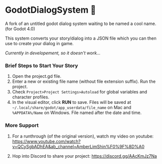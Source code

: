 # GodotDialogSystem 🦖
A fork of an untitled godot dialog system waiting to be named a cool name. (for Godot 4.0)

This system converts your story/dialog into a JSON file which you can then use to create your dialog in game.

*Currently in developement, so it doesn't work...*


### Brief Steps to Start Your Story
1. Open the project.gd file.
2. Enter a new or existing file name (without file extension suffix). Run the project.
3. Check ```Project>Project Settings>Autoload``` for global variables and character profiles.
4. In the visual editor, click **RUN** to save. Files will be saved at ```~/.local/share/godot/app_userdata/file_name``` on Mac and ```%APPDATA%/Name``` on Windows. File named after the date and time.

### More Support
1. For a runthrough (of the original version), watch my video on youtube: https://www.youtube.com/watch?v=QCySgbADhEA&ab_channel=AmberLimShin%F0%9F%8D%A0

2. Hop into Discord to share your project: https://discord.gg/AAcKmJz7Na 
